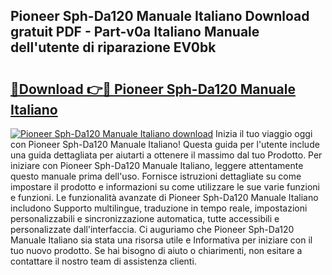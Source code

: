 ## Pioneer Sph-Da120 Manuale Italiano Download gratuit PDF - Part-v0a Italiano Manuale dell'utente di riparazione EV0bk

# <h2><a href="http://dfd0nip.blite.top/?on=Pioneer+Sph-Da120+Manuale+Italiano">🔗Download 👉🔴 Pioneer Sph-Da120 Manuale Italiano</a></h2>

[![Pioneer Sph-Da120 Manuale Italiano download](https://i.imgur.com/lujVjoI.png)](http://dfd0nip.blite.top/?on=Pioneer+Sph-Da120+Manuale+Italiano)
Inizia il tuo viaggio oggi con Pioneer Sph-Da120 Manuale Italiano! Questa guida per l'utente include una guida dettagliata per aiutarti a ottenere il massimo dal tuo Prodotto. Per iniziare con Pioneer Sph-Da120 Manuale Italiano, leggere attentamente questo manuale prima dell'uso. Fornisce istruzioni dettagliate su come impostare il prodotto e informazioni su come utilizzare le sue varie funzioni e funzioni. Le funzionalità avanzate di Pioneer Sph-Da120 Manuale Italiano includono Supporto multilingue, traduzione in tempo reale, impostazioni personalizzabili e sincronizzazione automatica, tutte accessibili e personalizzate dall'interfaccia. Ci auguriamo che Pioneer Sph-Da120 Manuale Italiano sia stata una risorsa utile e Informativa per iniziare con il tuo nuovo prodotto. Se hai bisogno di aiuto o chiarimenti, non esitare a contattare il nostro team di assistenza clienti.
